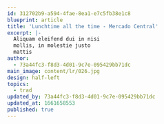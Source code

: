 ```yaml
---
id: 312702b9-a594-4fae-8ea1-e7c5fb38e1c8
blueprint: article
title: 'Lunchtime all the time - Mercado Central'
excerpt: |-
  Aliquam eleifend dui in nisi
  mollis, in molestie justo
  mattis
author:
  - 73a44fc3-f8d3-4d01-9c7e-095429bb71dc
main_image: content/lr/026.jpg
design: half-left
topics:
  - trad
updated_by: 73a44fc3-f8d3-4d01-9c7e-095429bb71dc
updated_at: 1661658553
published: true
---
```

